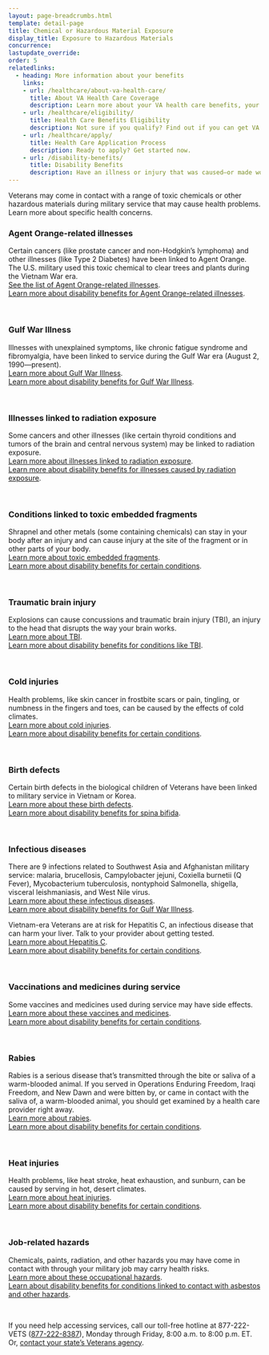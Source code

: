 ```yaml
---
layout: page-breadcrumbs.html
template: detail-page
title: Chemical or Hazardous Material Exposure
display_title: Exposure to Hazardous Materials
concurrence: 
lastupdate_override: 
order: 5
relatedlinks:
  - heading: More information about your benefits
    links:
    - url: /healthcare/about-va-health-care/
      title: About VA Health Care Coverage
      description: Learn more about your VA health care benefits, your health care team, and where you’ll go for care.
    - url: /healthcare/eligibility/
      title: Health Care Benefits Eligibility
      description: Not sure if you qualify? Find out if you can get VA health care benefits.
    - url: /healthcare/apply/
      title: Health Care Application Process
      description: Ready to apply? Get started now.
    - url: /disability-benefits/
      title: Disability Benefits
      description: Have an illness or injury that was caused—or made worse—by your active-duty service? Find out if you can get disability compensation (monthly payments) from VA. 
---
```


<div class="va-introtext">

Veterans may come in contact with a range of toxic chemicals or other hazardous materials during military service that may cause health problems. Learn more about specific health concerns.

</div>

### Agent Orange-related illnesses

Certain cancers (like prostate cancer and non-Hodgkin’s lymphoma) and other illnesses (like Type 2 Diabetes) have been linked to Agent Orange. The U.S. military used this toxic chemical to clear trees and plants during the Vietnam War era.
<br />
[See the list of Agent Orange-related illnesses](/disability-benefits/conditions/exposure-to-hazardous-materials/agent-orange/diseases/).
<br />
[Learn more about disability benefits for Agent Orange-related illnesses](/disability-benefits/conditions/exposure-to-hazardous-materials/agent-orange/).

<br>

### Gulf War Illness 

Illnesses with unexplained symptoms, like chronic fatigue syndrome and fibromyalgia, have been linked to service during the Gulf War era (August 2, 1990—present). 
<br />
[Learn more about Gulf War Illness](https://www.publichealth.va.gov/exposures/gulfwar/index.asp). 
<br />
[Learn more about disability benefits for Gulf War Illness](/disability-benefits/conditions/exposure-to-hazardous-materials/gulf-war-illness/).

<br>

### Illnesses linked to radiation exposure 

Some cancers and other illnesses (like certain thyroid conditions and tumors of the brain and central nervous system) may be linked to radiation exposure. 
<br />
[Learn more about illnesses linked to radiation exposure](https://www.publichealth.va.gov/exposures/radiation/diseases.asp). 
<br />
[Learn more about disability benefits for illnesses caused by radiation exposure](/disability-benefits/conditions/exposure-to-hazardous-materials/radiation-exposure/). 

<br>

### Conditions linked to toxic embedded fragments 

Shrapnel and other metals (some containing chemicals) can stay in your body after an injury and can cause injury at the site of the fragment or in other parts of your body.
<br />
[Learn more about toxic embedded fragments](https://www.publichealth.va.gov/exposures/toxic_fragments/index.asp).
<br />
[Learn more about disability benefits for certain conditions](/disability-benefits/). 

<br>

### Traumatic brain injury

Explosions can cause concussions and traumatic brain injury (TBI), an injury to the head that disrupts the way your brain works.
<br />
[Learn more about TBI](https://www.publichealth.va.gov/exposures/traumatic-brain-injury.asp).
<br />
[Learn more about disability benefits for conditions like TBI](/disability-benefits/). 

<br>

### Cold injuries 

Health problems, like skin cancer in frostbite scars or pain, tingling, or numbness in the fingers and toes, can be caused by the effects of cold climates.
<br />
[Learn more about cold injuries](https://www.publichealth.va.gov/exposures/cold-injuries/index.asp).
<br />
[Learn more about disability benefits for certain conditions](/disability-benefits/). 

<br>

### Birth defects

Certain birth defects in the biological children of Veterans have been linked to military service in Vietnam or Korea.
<br />
[Learn more about these birth defects](https://www.publichealth.va.gov/exposures/agentorange/birth-defects/index.asp).
<br />
[Learn more about disability benefits for spina bifida](/disability-benefits/conditions/exposure-to-hazardous-materials/birth-defects/). 

<br>

### Infectious diseases 

There are 9 infections related to Southwest Asia and Afghanistan military service: malaria, brucellosis, Campylobacter jejuni, Coxiella burnetii (Q Fever), Mycobacterium tuberculosis, nontyphoid Salmonella, shigella, visceral leishmaniasis, and West Nile virus.
<br />
[Learn more about these infectious diseases](https://www.publichealth.va.gov/exposures/infectious-diseases/index.asp).
<br />
[Learn more about disability benefits for Gulf War Illness](/disability-benefits/conditions/exposure-to-hazardous-materials/gulf-war-illness/).

Vietnam-era Veterans are at risk for Hepatitis C, an infectious disease that can harm your liver. Talk to your provider about getting tested.
<br />
[Learn more about Hepatitis C](https://www.hepatitis.va.gov/patient/hcv/index.asp). 
<br />
[Learn more about disability benefits for certain conditions](/disability-benefits/). 

<br>

### Vaccinations and medicines during service 

Some vaccines and medicines used during service may have side effects.
<br />
[Learn more about these vaccines and medicines](https://www.publichealth.va.gov/exposures/vaccinations-medications.asp). 
<br />
[Learn more about disability benefits for certain conditions](/disability-benefits/). 

<br>

### Rabies 

Rabies is a serious disease that’s transmitted through the bite or saliva of a warm-blooded animal. If you served in Operations Enduring Freedom, Iraqi Freedom, and New Dawn and were bitten by, or came in contact with the saliva of, a warm-blooded animal, you should get examined by a health care provider right away.
<br />
[Learn more about rabies](https://www.publichealth.va.gov/exposures/rabies/index.asp). 
<br />
[Learn more about disability benefits for certain conditions](/disability-benefits/). 

<br>

### Heat injuries 

Health problems, like heat stroke, heat exhaustion, and sunburn, can be caused by serving in hot, desert climates.
<br />
[Learn more about heat injuries](https://www.publichealth.va.gov/exposures/heat-injuries/index.asp).
<br />
[Learn more about disability benefits for certain conditions](/disability-benefits/). 

<br>

### Job-related hazards

Chemicals, paints, radiation, and other hazards you may have come in contact with through your military job may carry health risks.
<br />
[Learn more about these occupational hazards](https://www.publichealth.va.gov/exposures/categories/occupational-hazards.asp).
<br />
[Learn about disability benefits for conditions linked to contact with asbestos and other hazards](/disability-benefits/conditions/exposure-to-hazardous-materials/).

<br>

If you need help accessing services, call our toll-free hotline at 877-222-VETS (<a href="tel:+1-877-222-8387">877-222-8387</a>), Monday through Friday, 8:00 a.m. to 8:00 p.m. ET. Or, [contact your state’s Veterans agency](https://www.va.gov/statedva.htm).
